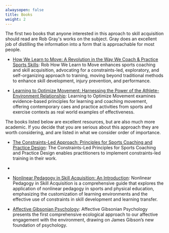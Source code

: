 ```yaml
---
alwaysopen: false
title: Books
weight: 2
---
```


The first two books that anyone interested in this aproach to skill acquisition should read are Rob Gray's works on the subject. Gray does an excellent job of distilling the information into a form that is approachable for most people. 

* [How We Learn to Move: A Revolution in the Way We Coach & Practice Sports Skills](https://www.goodreads.com/en/book/show/59507312): Rob How We Learn to Move enhances sports coaching and skill acquisition, advocating for a constraints-led, exploratory, and self-organizing approach to training, moving beyond traditional methods to enhance skill development, injury prevention, and performance.


* [Learning to Optimize Movement: Harnessing the Power of the Athlete-Environment Relationship](https://www.goodreads.com/book/show/65654402-learning-to-optimize-movement): Learning to Optimize Movement examines evidence-based principles for learning and coaching movement, offering contemporary caes and practice activities from sports and exercise contexts as real world examples of effectiveness.


The books listed below are excellent resources, but are also much more academic. If you decide that you are serious about this approach they are worth considering, and are listed in what we consider order of importance.

* [The Constraints-Led Approach: Principles for Sports Coaching and Practice Design](https://www.goodreads.com/book/show/44064435-the-constraints-led-approach?from_search=true&from_srp=true&qid=wbD661zVl3&rank=1): The Constraints-Led Principles for Sports Coaching and Practice Design enables practitioners to implement constraints-led training in their work.
* 
* [Nonlinear Pedagogy in Skill Acquisition: An Introduction](https://www.goodreads.com/book/show/60510312-nonlinear-pedagogy-in-skill-acquisition): Nonlinear Pedagogy in Skill Acquisition is a comprehensive guide that explores the application of nonlinear pedagogy in sports and physical education, emphasizing the customization of learning environments and the effective use of constraints in skill development and learning transfer.

* [Affective Gibsonian Psychology](https://www.goodreads.com/book/show/59789891-affective-gibsonian-psychology?ac=1&from_search=true&qid=YeXrh4Q0qP&rank=1): Affective Gibsonian Psychology presents the first comprehensive ecological approach to our affective engagement with the environment, drawing on James Gibson’s new foundation of psychology.